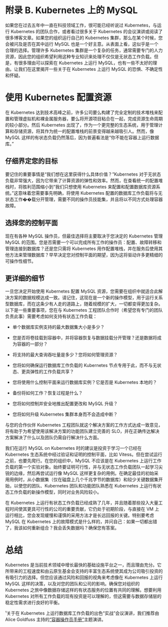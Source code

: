 # 附录 B. Kubernetes 上的 MySQL

如果您在过去五年中一直在科技领域工作，很可能已经听说过 Kubernetes，与运行 Kubernetes 的团队合作，或者看过很多关于 Kubernetes 的会议演讲或阅读了很多博客文章。如果您的组织运行自己的 Kubernetes 集群，那么在某个时候，您会被问及是否在其中运行 MySQL 也是一个好主意。从表面上看，这似乎是一个合理的选择。管理许多 Kubernetes 集群是一个复杂的任务，通常需要专门的人力资源，因此您的组织希望利用这种专业知识来处理不仅仅是无状态工作负载。但是，有很多理由可以探索在 Kubernetes 上运行 MySQL，也有一些不太好的理由。让我们在这里揭开一些关于在 Kubernetes 上运行 MySQL 的恐惧、不确定性和怀疑。

# 使用 Kubernetes 配置资源

在 Kubernetes 达到技术高峰之前，许多公司要么构建了完全定制的技术堆栈来配置和管理虚拟机和裸金属服务器，要么将开源项目粘合在一起，完成资源生命周期的较小部分。然后 Kubernetes 出现了，作为一个更完整的生态系统，用于管理计算和存储资源，将其作为统一的配置堆栈的前景变得越来越吸引人。然而，像 MySQL 这样的有状态负载仍然落后，因为普遍看法是“你不能在容器上运行数据库。”

## 仔细界定您的目标

要记住的重要事情是“我们想在这里获得什么具体价值？”Kubernetes 对于无状态负载非常强大，因为它带来了计算资源的弹性和效率。然而，在查看统一的配置堆栈时，将胜利范围缩小到“我们只想使用 Kubernetes 来配置和配置数据库资源系统。”这意味着您需要事先明确，将使用 Kubernetes 配置的数据库工作负载将与无状态工作��载分开管理，需要不同的操作员技能集，并且将以不同方式处理容器故障。

## 选择您的控制平面

现在有各种 MySQL 操作员，但最佳选择将主要取决于您决定的 Kubernetes 管理 MySQL 的范围。您是否需要一个可以完成所有工作的操作员：配置、故障转移和管理连接到数据库？还是您只需将 Kubernetes 用作配置堆栈，并在服务后使用其他方法来管理数据库？早早决定您对控制平面的期望，因为这将驱动许多更精细的可操作性细节。

## 更详细的细节

一旦您决定开始使用 Kubernetes 配置 MySQL 资源，您需要在组织中就适合此解决方案的数据规模达成一致。请记住，这现在是一个新的操作模型，用于运行关系型数据库，而在这条少有人走的道路上，随着规模的扩大，一切都变得更加复杂。以下是一些重要事项，您在与 Kubernetes 工程团队合作时（希望您有专门的团队负责此事）需要考虑如何支持有状态工作负载：

+   单个数据库实例支持的最大数据集大小是多少？

+   您是否将卷挂载到容器中，并将容器恢复与数据挂载分开管理？还是数据将成为容器的一部分？

+   将支持的最大查询吞吐量是多少？您将如何管理资源？

+   您将如何确保运行数据库工作负载的 Kubernetes 节点专用于此，而不与无状态、更具弹性的工作负载共享？

+   您将使用什么控制平面来运行数据库实例？它是否是 Kubernetes 本地的？

+   备份将如何工作？恢复过程是什么？

+   您将如何控制并安全地推出配置更改和 MySQL 升级？

+   您将如何升级 Kubernetes 集群本身而不会造成中断？

与您的合作伙伴 Kubernetes 工程团队就这个解决方案的工作方式达成一致意见，将有助于为希望使用该解决方案的功能团队建立完善的 SLO，并在正确传达解决方案解决了什么以及团队仍需自行解决什么方面。

我们在运行 MySQL on Kubernetes 时的建议是投资于学习一个已经在 Kubernetes 生态系统中经过验证和证明的控制平面，比如 Vitess。但在尝试运行之前，也要先爬行。在您的组织中，MySQL 不应该是在 Kubernetes 上运行工作负载的第一个实验对象。始终要证明可行性，并与无状态工作负载团队一起学习尖锐的边缘，然后再尝试运行像 MySQL 这样更复杂的用例。在确定最佳的初始采用用例时，从小数据集（仅在磁盘上几个千兆字节的数据库）和较少关键数据集开始，以使您的团队、Kubernetes 团队和功能团队熟悉在 Kubernetes 上运行有状态工作负载的新操作模型，同时对业务风险较小。

在 Kubernetes 上运行有状态工作负载已经成熟了几年，并且随着那些投入大量工程时间使其更具可行性的公司的重要贡献，它仍处于初期阶段，与直接在 VM 上运行相比，您会发现缓慢和谨慎的采用方法才是长远回报的关键。特别要考虑 MySQL 在 Kubernetes 上的故障模式是什么样的，并问自己：如果一切都出错了，我该如何重新组合？我会丢失数据吗？确保您有答案。

# 总结

Kubernetes 是当前技术领域中增长最快的基础设施平台之一，而且理由充分。它所带来的工程速度和由云原生基金会支持的丰富生态系统使其成为公司吸引投资的有吸引力的选择。但您应该通过风险和回报的视角来考虑像在 Kubernetes 上运行 MySQL 这样的决策，以及对您的团队和公司的影响。确保您对组织的 Kubernetes 之旅中像数据存储这样的有状态服务的位置有共同的理解。想要利用 Kubernetes 对所有工作负载的现有投资是可以理解的，但这需要与数据存储层的稳定性需求进行良好的平衡。

¹关于在 Kubernetes 上运行数据库工作负载的出色“实战”会议演讲，我们推荐由 Alice Goldfuss 主持的[“容器操作员手册”](https://oreil.ly/TVD6c)主题演讲。
